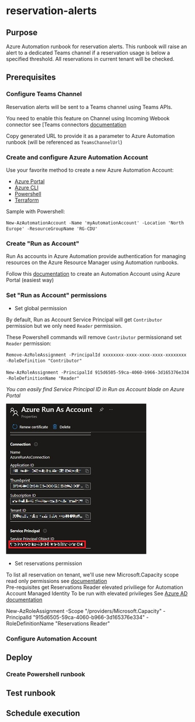 # reservation-alerts
## Purpose
Azure Automation runbook for reservation alerts.
This runbook will raise an alert to a dedicated Teams channel if a reservation usage is below a specified threshold.
All reservations in current tenant will be checked. 

## Prerequisites
### Configure Teams Channel
Reservation alerts will be sent to a Teams channel using Teams APIs.

You need to enable this feature on Channel using Incoming Webook connector see [Teams connectors [documentation](https(https://docs.microsoft.com/en-us/microsoteams/platform/webhooks-and-connectors/how-to/)add-incoming-webhook#create-an-incoming-webhook-1)

Copy generated URL to provide it as a parameter to Azure Automation runbook (will be referenced as `TeamsChannelUrl`)  

### Create and configure Azure Automation Account
Use your favorite method to create a new Azure Automation Account:
- [Azure Portal](https://docs.microsoft.com/en-us/azure/automation/automation-create-standalone-account?tabs=azureportal#create-a-new-automation-account-in-the-azure-portal) 
- [Azure CLI](https://docs.microsoft.com/fr-fr/cli/azure/automation/account?view=azure-cli-latest#az-automation-account-create)
- [Powershell](https://docs.microsoft.com/en-us/powershell/module/az.automation/new-azautomationaccount?view=azps-7.2.0)
- [Terraform](https://registry.terraform.io/providers/hashicorp/azurerm/latest/docs/resources/automation_account) 

Sample with Powershell:
```console
New-AzAutomationAccount -Name 'myAutomationAccount' -Location 'North Europe' -ResourceGroupName 'RG-CDU'
```

### Create "Run as Account"
Run As accounts in Azure Automation provide authentication for managing resources on the Azure Resource Manager using Automation runbooks.

Follow this [documentation](https(https://docs.microsoft.com/en-us/azure/automatiocreate-run-as-account#create-account-in-azu)re-portal) to create an Automation Account using Azure Portal (easiest way) 


### Set "Run as Account" permissions
- Set global permission

By default, Run as Account Service Principal will get `Contributor` permission but we only need `Reader` permission.

These Powershell commands will remove `Contributor` permissionand set `Reader` permission:
```console
Remove-AzRoleAssignment -PrincipalId xxxxxxxx-xxxx-xxxx-xxxx-xxxxxxxx -RoleDefinition "Contributor"

New-AzRoleAssignment -PrincipalId 915d6505-59ca-4060-b966-3d165376e334 -RoleDefinitionName "Reader"
```

*You can easily find Service Principal ID in Run as Account blade on Azure Portal*

![onfigure](images/run_as_account_spn.jpg)

 - Set reservations permission

To list all reservation on tenant, we'll use new Microsoft.Capacity scope read only permissions see [documentation](https://link)   
Pre-requisites get Reservations Reader elevated priviliege for Automation Account Managed Identity
To be run with elevated privileges See [Azure AD documentation](https://docs.microsoft.com/en-us/azure/role-based-access-control/elevate-access-global-admin)


New-AzRoleAssignment -Scope "/providers/Microsoft.Capacity" -PrincipalId "915d6505-59ca-4060-b966-3d165376e334" -RoleDefinitionName "Reservations Reader"





### Configure Automation Account 



## Deploy
### Create Powershell runbook

## Test runbook

## Schedule execution

